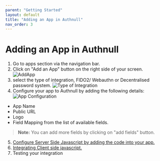 ```yaml
---
parent: "Getting Started"
layout: default
title: "Adding an App in Authnull"
nav_order: 3
---
```


# Adding an App in Authnull

1. Go to apps section via the navigation bar.
2. Click on "Add an App" button on the right side of your screen.
![AddApp](../../../assets/images/AddApp.png)
3. select the type of integration, FIDO2/ Webauthn or Decentralised password system.
![Type of Integration](../../../assets/images/Typeofintegration.png)
4. Configure your app to Authnull by adding the following details:
![App Configuration](../../../assets/images/Appconfiguration.png)

  * App Name
  * Public URL
  * Logo
  * Field Mapping from the list of available fields.

   > **Note:** You can add more fields by clicking on "add fields" button.

5. [Configure Server Side Javascript by adding the code into your app.](http://127.0.0.1:4000/help/docs/Getting%20Started/integrating_server_side/)
6. [Integrating Client side javascript.](http://127.0.0.1:4000/help/docs/Getting%20Started/client_side_integration/)
7. Testing your integration
